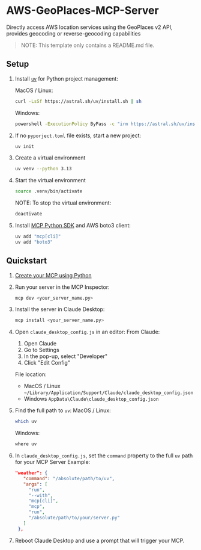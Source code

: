 # AWS-GeoPlaces-MCP-Server
Directly access AWS location services using the GeoPlaces v2 API, provides geocoding or reverse-geocoding capabilities


> NOTE:
> This template only contains a README.md file.

## Setup

1. Install [`uv`](https://docs.astral.sh/uv/#__tabbed_1_2) for Python project management:

   MacOS / Linux:

   ```bash
   curl -LsSf https://astral.sh/uv/install.sh | sh
   ```

   Windows:

   ```bash
   powershell -ExecutionPolicy ByPass -c "irm https://astral.sh/uv/install.ps1 | iex"
   ```

2. If no `pyporject.toml` file exists, start a new project:

   ```bash
   uv init
   ```

3. Create a virtual environment

   ```bash
   uv venv --python 3.13
   ```

4. Start the virtual environment

   ```bash
   source .venv/bin/activate
   ```

   NOTE: To stop the virtual environment:

   ```bash
   deactivate
   ```

5. Install [MCP Python SDK](https://github.com/modelcontextprotocol/python-sdk) and AWS boto3 client:

   ```bash
   uv add "mcp[cli]"
   uv add "boto3"
   ```

## Quickstart

1. [Create your MCP using Python](https://modelcontextprotocol.io/introduction)
2. Run your server in the MCP Inspector:
   ```bash
   mcp dev <your_server_name.py>
   ```
3. Install the server in Claude Desktop:
   ```bash
   mcp install <your_server_name.py>
   ```
4. Open `claude_desktop_config.js` in an editor:
   From Claude:

   1. Open Claude
   2. Go to Settings
   3. In the pop-up, select "Developer"
   4. Click "Edit Config"

   File location:

   - MacOS / Linux `~/Library/Application/Support/Claude/claude_desktop_config.json`
   - Windows `AppData\Claude\claude_desktop_config.json`

5. Find the full path to `uv`:
   MacOS / Linux:
   ```bash
   which uv
   ```
   Windows:
   ```bash
   where uv
   ```
6. In `claude_desktop_config.js`, set the `command` property to the full `uv` path for your MCP Server
   Example:
   ```json
   "weather": {
      "command": "/absolute/path/to/uv",
      "args": [
        "run",
        "--with",
        "mcp[cli]",
        "mcp",
        "run",
        "/absolute/path/to/your/server.py"
      ]
    },
   ```
7. Reboot Claude Desktop and use a prompt that will trigger your MCP.
